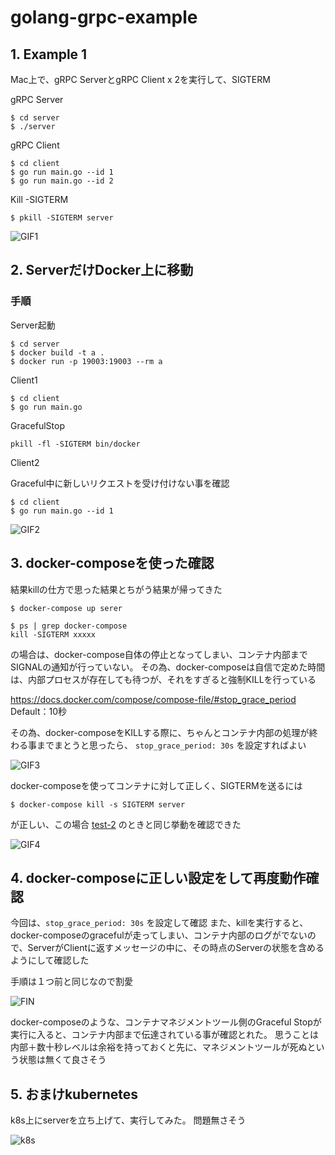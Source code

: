 # golang-grpc-example

## 1. Example 1

Mac上で、gRPC ServerとgRPC Client x 2を実行して、SIGTERM

gRPC Server

```
$ cd server
$ ./server
```

gRPC Client

```
$ cd client
$ go run main.go --id 1
$ go run main.go --id 2
```

Kill -SIGTERM

```
$ pkill -SIGTERM server
```

![GIF1](image/grpc-graceful-direct-connect.gif)

## 2. ServerだけDocker上に移動

### 手順

Server起動

```
$ cd server
$ docker build -t a .
$ docker run -p 19003:19003 --rm a
```

Client1

```
$ cd client
$ go run main.go
```

GracefulStop

```
pkill -fl -SIGTERM bin/docker
```

Client2

Graceful中に新しいリクエストを受け付けない事を確認

```
$ cd client
$ go run main.go --id 1
```

![GIF2](image/grpc-graceful-server-on-docker.gif)

## 3. docker-composeを使った確認

結果killの仕方で思った結果とちがう結果が帰ってきた

```
$ docker-compose up serer
```

```
$ ps | grep docker-compose
kill -SIGTERM xxxxx
```

の場合は、docker-compose自体の停止となってしまい、コンテナ内部までSIGNALの通知が行っていない。
その為、docker-composeは自信で定めた時間は、内部プロセスが存在しても待つが、それをすぎると強制KILLを行っている

https://docs.docker.com/compose/compose-file/#stop_grace_period
Default：10秒

その為、docker-composeをKILLする際に、ちゃんとコンテナ内部の処理が終わる事までまとうと思ったら、
`stop_grace_period: 30s` を設定すればよい

![GIF3](image/bad-pattern.gif)

docker-composeを使ってコンテナに対して正しく、SIGTERMを送るには

```
$ docker-compose kill -s SIGTERM server
```

が正しい、この場合 [test-2](https://github.com/shinofara/golang-grpc-example#2-server%E3%81%A0%E3%81%91docker%E4%B8%8A%E3%81%AB%E7%A7%BB%E5%8B%95) のときと同じ挙動を確認できた

![GIF4](image/good-pattern.gif)


## 4. docker-composeに正しい設定をして再度動作確認

今回は、`stop_grace_period: 30s` を設定して確認
また、killを実行すると、docker-composeのgracefulが走ってしまい、コンテナ内部のログがでないので、ServerがClientに返すメッセージの中に、その時点のServerの状態を含めるようにして確認した

手順は１つ前と同じなので割愛


 ![FIN](image/final-test.gif)

 docker-composeのような、コンテナマネジメントツール側のGraceful Stopが実行に入ると、コンテナ内部まで伝達されている事が確認とれた。
 思うことは内部＋数十秒レベルは余裕を持っておくと先に、マネジメントツールが死ぬという状態は無くて良さそう

## 5. おまけkubernetes

k8s上にserverを立ち上げて、実行してみた。
問題無さそう

![k8s](image/kubernetes.gif)